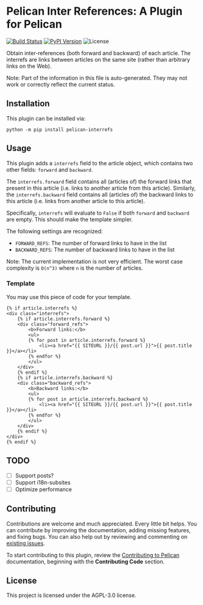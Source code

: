 Pelican Inter References: A Plugin for Pelican
====================================================

[![Build Status](https://img.shields.io/github/workflow/status/pelican-plugins/pelican-interrefs/build)](https://github.com/pelican-plugins/pelican-interrefs/actions)
[![PyPI Version](https://img.shields.io/pypi/v/pelican-interrefs)](https://pypi.org/project/pelican-interrefs/)
![License](https://img.shields.io/pypi/l/pelican-interrefs?color=blue)

Obtain inter-references (both forward and backward) of each article. The interrefs are links between articles on the same site (rather than arbitrary links on the Web).

Note: Part of the information in this file is auto-generated. They may not work or correctly reflect the current status.

Installation
------------

This plugin can be installed via:

    python -m pip install pelican-interrefs

Usage
-----

This plugin adds a `interrefs` field to the article object, which contains two other fields: `forward` and `backward`.

The `interrefs.forward` field contains all (articles of) the forward links that present in this article (i.e. links to another article from this article). Similarly, the `interrefs.backward` field contains all (articles of) the backward links to this article (i.e. links from another article to this article).

Specifically, `interrefs` will evaluate to `False` if both `forward` and `backward` are empty. This should make the template simpler.

The following settings are recognized:

- `FORWARD_REFS`: The number of forward links to have in the list
- `BACKWARD_REFS`: The number of backward links to have in the list

Note: The current implementation is not very efficient. The worst case complexity is `O(n^3)` where `n` is the number of articles.

### Template

You may use this piece of code for your template.

```
{% if article.interrefs %}
<div class="interrefs">
    {% if article.interrefs.forward %}
    <div class="forward_refs">
        <b>Forward links:</b>
        <ul>
        {% for post in article.interrefs.forward %}
            <li><a href="{{ SITEURL }}/{{ post.url }}">{{ post.title }}</a></li>
        {% endfor %}
        </ul>
    </div>
    {% endif %}
    {% if article.interrefs.backward %}
    <div class="backward_refs">
        <b>Backward links:</b>
        <ul>
        {% for post in article.interrefs.backward %}
            <li><a href="{{ SITEURL }}/{{ post.url }}">{{ post.title }}</a></li>
        {% endfor %}
        </ul>
    </div>
    {% endif %}
</div>
{% endif %}
```

TODO
------------

* [ ] Support posts?
* [ ] Support i18n-subsites
* [ ] Optimize performance

Contributing
------------

Contributions are welcome and much appreciated. Every little bit helps. You can contribute by improving the documentation, adding missing features, and fixing bugs. You can also help out by reviewing and commenting on [existing issues][].

To start contributing to this plugin, review the [Contributing to Pelican][] documentation, beginning with the **Contributing Code** section.

[existing issues]: https://github.com/pelican-plugins/pelican-interrefs/issues
[Contributing to Pelican]: https://docs.getpelican.com/en/latest/contribute.html

License
-------

This project is licensed under the AGPL-3.0 license.
